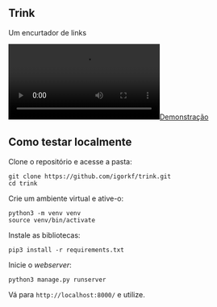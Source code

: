 ## Trink

Um encurtador de links

[![Demonstração](https://ezgif.com/video-to-gif/ezgif-2-115ccd593475.mov)](https://ezgif.com/video-to-gif/ezgif-2-115ccd593475.mov)


## Como testar localmente
Clone o repositório e acesse a pasta:
```shell
git clone https://github.com/igorkf/trink.git
cd trink
```

Crie um ambiente virtual e ative-o:
```shell
python3 -m venv venv
source venv/bin/activate 
```

Instale as bibliotecas:
```shell
pip3 install -r requirements.txt
```

Inicie o *webserver*:
```shell
python3 manage.py runserver
```

Vá para `http://localhost:8000/` e utilize.
